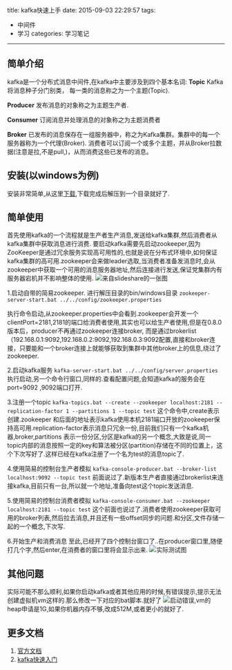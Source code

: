 title: kafka快速上手
date: 2015-09-03 22:29:57
tags:
 - 中间件
 - 学习
categories: 学习笔记
---

## 简单介绍 ##
kafka是一个分布式消息中间件,在kafka中主要涉及到四个基本名词:
**Topic**
Kafka将消息种子分门别类， 每一类的消息称之为一个主题(Topic).

**Producer**
发布消息的对象称之为主题生产者.

**Consumer**
订阅消息并处理消息的对象称之为主题消费者

**Broker**
已发布的消息保存在一组服务器中，称之为Kafka集群。集群中的每一个服务器称为一个代理(Broker). 消费者可以订阅一个或多个主题，并从Broker拉数据(注意是拉,不是pull,)，从而消费这些已发布的消息。

## 安装(以windows为例) ##
安装非常简单,从这里[下载](http://kafka.apache.org/downloads.html),下载完成后解压到一个目录就好了.

## 简单使用 ##
首先使用kafka的一个流程就是生产者生产消息,发送给kafka集群,然后消费者从kafka集群中获取消息进行消费.
要启动kafka需要先启动zookeeper,因为ZooKeeper是通过冗余服务实现高可用性的,也就是说在分布式环境中,如何保证kafka集群的高可用.zookeeper会来做leader选取,当消费者准备发消息时,会从zookeeper中获取一个可用的消息服务器地址,然后连接进行发送,保证党集群内有服务器宕机并不影响整体的使用.
![来自slideshare的一张图](/images/kafka_transfer.jpg)

1.启动自带的简易zookeeper.
进行解压目录的bin/windows目录
`zookeeper-server-start.bat ../../config/zookeeper.properties`

执行命令启动,从zookeeper.properties中会看到.zookeeper会开发一个clientPort=2181,2181的端口给消费者使用,其实也可以给生产者使用,但是在0.8.0版本后，producer不再通过zookeeper连接broker, 而是通过brokerlist（192.168.0.1:9092,192.168.0.2:9092,192.168.0.3:9092配置,直接和broker连接，只要能和一个broker连接上就能够获取到集群中其他broker上的信息,绕过了zookeeper.

2.启动kafka服务
`kafka-server-start.bat ../../config/server.properties` 执行启动,另一个命令行窗口,同样的.查看配置问题,会知道kafka的服务会在port=9092 ,9092端口打开.

3.注册一个topic
 `kafka-topics.bat --create --zookeeper localhost:2181 --replication-factor 1 --partitions 1 --topic test`
 这个命令中,create表示创建.zookeeper 和后面的地址表示kafka使用本机2181端口开放的zookeeper保持高可用.replication-factor表示消息只冗余一份,目前我们只有一个kafka机器,broker,partitions 表示一份分区,分区是kafka的另一个概念,大致是说,同一topic内部的消息按照一定的key和算法被分区(partition)存储在不同的位置上，这个下次写好了.这样已经在kafka注册了一个名为test的消息topic了.

4.使用简易的控制台生产者模拟
`kafka-console-producer.bat --broker-list localhost:9092 --topic test`
前面说过了.新版本生产者直接通过brokerlist来连接kafka,目前只有一台,所以就一个地址,准备向test这个topic发送消息.

5.使用简易的控制台消费者模拟
`kafka-console-consumer.bat --zookeeper localhost:2181 --topic test`
这个前面也说过了.消费者使用zookeeper获取可用的broker列表,然后拉去消息,并且还有一些offset同步的问题.和分区,文件存储一起的一个概念,下次写.

6.开始生产和消费消息
至此,已经开了四个控制台窗口了..在producer窗口里,随便打几个字,然后enter,在消费者的窗口里将会显示出来.
![实际测试图](/images/kafka_demo.jpg)

## 其他问题 ##
实际可能不那么顺利,如果你启动kafka或者其他应用的时候,有错误提示,提示无法创建虚拟机vm这样的.那么修改一下对应的bat脚本.就好了
![启动错误](/images/kafka_start_error.jpg),vm的heap申请是1G,如果你机器内存不够,改成512M,或者更小的就好了.

## 更多文档 ##
1. [官方文档](http://kafka.apache.org/documentation.html)
2. [kafka快速入门](http://colobu.com/2014/08/06/kafka-quickstart)
